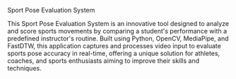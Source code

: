 Sport Pose Evaluation System

This Sport Pose Evaluation System is an innovative tool designed to analyze and score sports movements by comparing a student's performance with a predefined instructor's routine. Built using Python, OpenCV, MediaPipe, and FastDTW, this application captures and processes video input to evaluate sports pose accuracy in real-time, offering a unique solution for athletes, coaches, and sports enthusiasts aiming to improve their skills and techniques.
